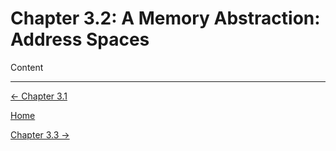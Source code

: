# Chapter 3.2: A Memory Abstraction: Address Spaces

Content

---

[← Chapter 3.1](Chapter%203%20%2050ff9.md)

[Home](../../AiredDev%20b02d5/Notes%20on%20M%2061e3e.md)

[Chapter 3.3 →](Chapter%203%20%2062758.md)